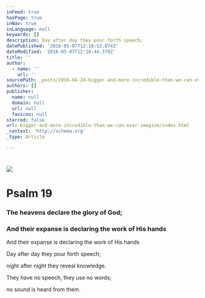 ```yaml
---
inFeed: true
hasPage: true
inNav: true
inLanguage: null
keywords: []
description: Day after day they pour forth speech;
datePublished: '2016-05-07T12:18:52.074Z'
dateModified: '2016-05-07T12:18:44.370Z'
title: ''
author:
  - name: ''
    url: ''
sourcePath: _posts/2016-04-24-bigger-and-more-incredible-than-we-can-ever-imagine.md
authors: []
publisher:
  name: null
  domain: null
  url: null
  favicon: null
starred: false
url: bigger-and-more-incredible-than-we-can-ever-imagine/index.html
_context: 'http://schema.org'
_type: Article

---
```

# ![](https://the-grid-user-content.s3-us-west-2.amazonaws.com/d9fe2e5c-1171-4d42-9043-553d7ed17e92.jpg)

# Psalm 19

### The heavens declare the glory of God;

### And their expanse is declaring the work of His hands

And their expanse is declaring the work of His hands

Day after day they pour forth speech;

night after night they reveal knowledge.

They have no speech, they use no words;

no sound is heard from them.